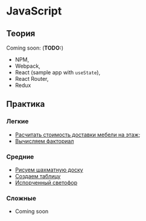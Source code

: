 # JavaScript

## Теория

Coming soon: (**TODO:**)
- NPM,
- Webpack,
- React (sample app with `useState`),
- React Router,
- Redux

## Практика

### Легкие

- [Расчитать стоимость доставки мебели на этаж](./exercises/easy/furniture-delivery-cost.md);
- [Вычисляем факториал](./exercises/easy/factorial-recursion.md)

### Средние

- [Рисуем шахматную доску](./exercises/medium/chess-board.md)
- [Создаем таблицу](./exercises/medium/create-table.md)
- [Испорченный светофор](./exercises/medium/traffic-lights-broken.md)

### Сложные

- Coming soon
